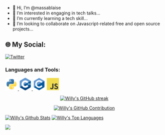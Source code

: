 - 👋 Hi, I’m @massablaise
- 👀 I’m interested in engaging in tech talks...
- 🌱 I’m currently learning a tech skill...
- 💞️ I’m looking to collaborate on Javascript-related free and open source projects...

<!---
massablaise/massablaise is a ✨ special ✨ repository because its `README.md` (this file) appears on your GitHub profile.
You can click the Preview link to take a look at your changes.
--->

## 🌐 My Social:
[![Twitter](https://img.shields.io/badge/Twitter-%231DA1F2.svg?logo=Twitter&logoColor=white)](https://twitter.com/massa_blaise_)

<h3 align="left">Languages and Tools:</h3>
<p align="left"> <a href="https://www.python.org/" target="_blank" rel="noreferrer"> 
<img src="https://raw.githubusercontent.com/devicons/devicon/master/icons/python/python-original.svg" alt="python" width="40" height="40"/> </a> <a href="https://www.w3schools.com/cpp/" target="_blank" rel="noreferrer"> <img src="https://raw.githubusercontent.com/devicons/devicon/master/icons/cplusplus/cplusplus-original.svg" alt="cplusplus" width="40" height="40"/> </a> 
<img src="https://raw.githubusercontent.com/devicons/devicon/master/icons/c/c-original.svg" alt="r" width="40" height="40"/> </a> <a href="https://developer.mozilla.org/en-US/docs/Web/JavaScript" target="_blank" rel="noreferrer">
<img src="https://raw.githubusercontent.com/devicons/devicon/master/icons/javascript/javascript-original.svg" alt="r" width="40" height="40"/> </a> <a href="https://developer.mozilla.org/en-US/docs/Web/JavaScript" target="_blank" rel="noreferrer">
   
<p align="center">
  <a href="https://github.com/massablaise">
    <img src="https://github-readme-streak-stats.herokuapp.com/?user=massablaise&theme=radical&border=7F3FBF&background=0D1117" alt="Willy's GitHub streak"/>
  </a>
</p>

<p align="center">
  <a href="https://github.com/massablaise">
    <img src="https://github-profile-summary-cards.vercel.app/api/cards/profile-details?username=massablaise&theme=radical" alt="Willy's GitHub Contribution"/>
  </a>
</p>

<a> 
    <a href="https://github.com/massablaise"><img alt="Willy's Github Stats" src="https://denvercoder1-github-readme-stats.vercel.app/api?username=massablaise&show_icons=true&count_private=true&theme=react&border_color=7F3FBF&bg_color=0D1117&title_color=F85D7F&icon_color=F8D866" height="192px" width="49.5%"/></a>
  <a href="https://github.com/massablaise"><img alt="Willy's Top Languages" src="https://denvercoder1-github-readme-stats.vercel.app/api/top-langs/?username=massablaise&langs_count=8&layout=compact&theme=react&border_color=7F3FBF&bg_color=0D1117&title_color=F85D7F&icon_color=F8D866" height="192px" width="49.5%"/></a>
  <br/>
</a>

[![](https://visitcount.itsvg.in/api?id=massablaise&icon=0&color=0)](https://visitcount.itsvg.in)
